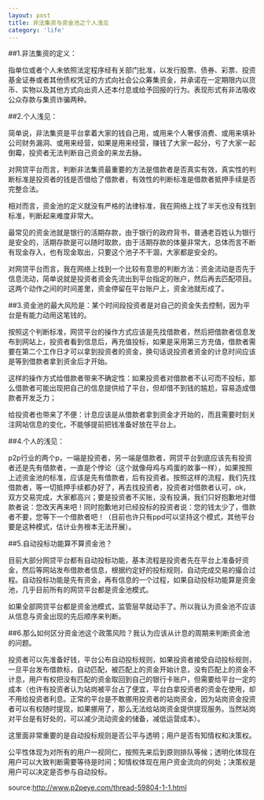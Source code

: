 ```yaml
---
layout: post
title: 非法集资与资金池之个人浅见
category: 'life'
---
```


##1.非法集资的定义：

指单位或者个人未依照法定程序经有关部门批准，以发行股票、债券、彩票、投资基金证券或者其他债权凭证的方式向社会公众筹集资金，并承诺在一定期限内以货币、实物以及其他方式向出资人还本付息或给予回报的行为。表现形式有非法吸收公众存款与集资诈骗两种。
       
##2.个人浅见：
        
简单说，非法集资是平台拿着大家的钱自己用，或用来个人奢侈消费、或用来填补公司财务漏洞、或用来经营，如果是用来经营，赚钱了大家一起分，亏了大家一起倒霉，投资者无法判断自己资金的来龙去脉。
        
对网贷平台而言，判断非法集资最重要的方法是借款者是否真实有效，真实性的判断标准是投资者的钱是否借给了借款者，有效性的判断标准是借款者抵押手续是否完整合法。
        
相对而言，资金池的定义就没有严格的法律标准，我在网络上找了半天也没有找到标准，判断起来难度非常大。
        
最常见的资金池就是银行的活期存款，由于银行的政府背书，普通老百姓认为银行是安全的，活期存款是可以随时取款，由于活期存款的体量非常大，总体而言不断有现金存入，也有现金取出，只要这个池子不干涸，大家都是安全的。
       
对网贷平台而言，我在网络上找到一个比较有意思的判断方法：资金流动是否先于信息流动，简单说就是投资者资金先流出到平台指定的账户，然后再去匹配项目。这两个动作之间的时间差里，资金停留在平台账户上，资金池就形成了。
        
##3.资金池的最大风险是：某个时间段投资者是对自己的资金失去控制，因为平台是有能力动用这笔钱的。
        
按照这个判断标准，网贷平台的操作方式应该是先找借款者，然后把借款者信息发布到网站上，投资者看到信息后，再充值投标，如果是采用第三方充值，借款者需要在第二个工作日才可以拿到投资者的资金，换句话说投资者资金的计息时间应该是等到借款者拿到资金后才开始。
       
这样的操作方式给借款者带来不确定性：如果投资者对借款者不认可而不投标，那么借款者可能出现把自己的信息提供给了平台，但却借不到钱的尴尬，容易造成借款者开发乏力；
       
给投资者也带来了不便：计息应该是从借款者拿到资金才开始的，而且需要时刻关注网站信息的变化，不能够提前把钱准备好放在平台上。
       
##4.个人的浅见：
       
p2p行业的两个p，一端是投资者，另一端是借款者，网贷平台到底应该先有投资者还是先有借款者，一直是个悖论（这个就像母鸡与鸡蛋的故事一样），如果按照上述资金池的标准，应该是先有借款者，后有投资者。按照这样的流程，我们先找借款者，等一切抵押手续都办好了，再去找投资者，投资者对借款者认可，ok，双方交易完成，大家都高兴；要是投资者不买账，没有投满，我们只好抱歉地对借款者说：您改天再来吧！同时抱歉地对已经投标的投资者说：您的钱太少了，借款者不要，您等下一个借款者吧！（目前也许只有ppd可以坚持这个模式，其他平台要是这种模式，估计业务根本无法开展）。
       
##5.自动投标功能算不算资金池？
       
目前大部分网贷平台都有自动投标功能，基本流程是投资者先在平台上准备好资金，然后等网站发布借款者信息，根据约定好的投标规则，自动完成交易的撮合过程。自动投标功能是先有资金，再有信息的一个过程，如果自动投标功能算是资金池，几乎目前所有的网贷平台都是资金池模式。
       
如果全部网贷平台都是资金池模式，监管层早就动手了。所以我认为资金池不应该从信息与资金出现的先后顺序来判断。
       
##6.那么如何区分资金池这个政策风险？我认为应该从计息的周期来判断资金池的问题。
       
投资者可以先准备好钱，平台公布自动投标规则，如果投资者接受自动投标规则，一旦平台发布借款标，自动匹配，被匹配上的资金开始计息，没有匹配上的资金不计息，用户有权把没有匹配的资金取回到自己的银行卡账户，但需要给平台一定的成本（也许有投资者认为站岗被平台占了便宜，平台白拿投资者的资金在使用，却不用给投资者利息。正常的平台是不敢挪用投资者的站岗资金，因为站岗资金投资者可以有权随时提现，如果挪用了，那么无法给站岗资金提供提现服务。当然站岗对平台是有好处的，可以减少流动资金的储备，减低运营成本）。
       
这里面非常重要的是自动投标规则是否公平与透明；用户是否有知情权和决策权。

公平性体现为对所有的用户一视同仁，按照先来后到原则排队等候；透明化体现在用户可以大致判断需要等待是时间；知情权体现在用户资金流向的何处；决策权是用户可以决定是否参与自动投标。

source:http://www.p2peye.com/thread-59804-1-1.html